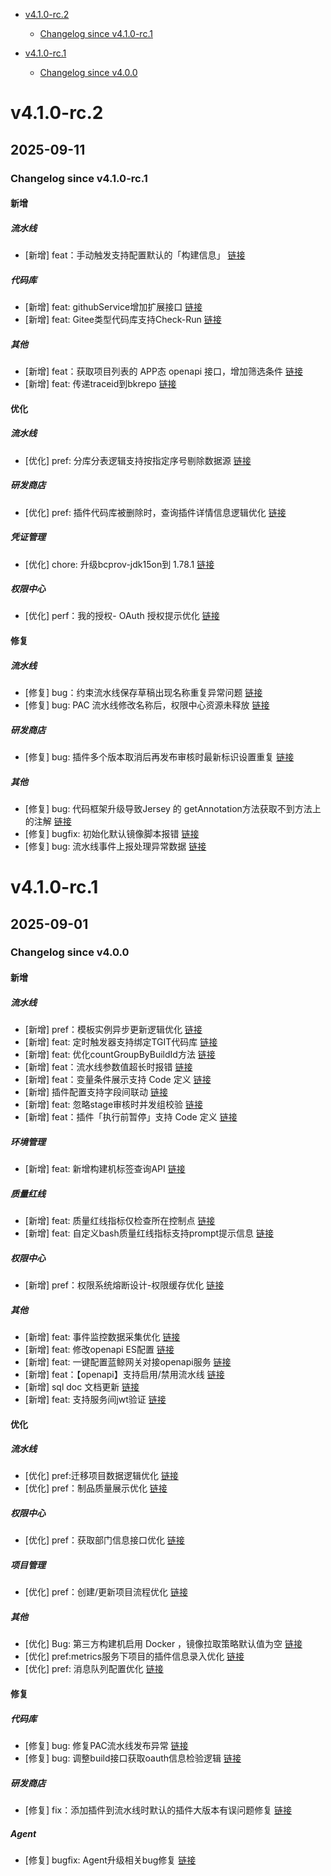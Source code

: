 <!-- BEGIN MUNGE: GENERATED_TOC -->
- [v4.1.0-rc.2](#v410-rc2)
   - [Changelog since v4.1.0-rc.1](#changelog-since-v410-rc1)

- [v4.1.0-rc.1](#v410-rc1)
   - [Changelog since v4.0.0](#changelog-since-v400)

<!-- END MUNGE: GENERATED_TOC -->



<!-- NEW RELEASE NOTES ENTRY -->
# v4.1.0-rc.2
## 2025-09-11
### Changelog since v4.1.0-rc.1
#### 新增

##### 流水线
- [新增] feat：手动触发支持配置默认的「构建信息」 [链接](http://github.com/TencentBlueKing/bk-ci/issues/12215)

##### 代码库
- [新增] feat: githubService增加扩展接口 [链接](http://github.com/TencentBlueKing/bk-ci/issues/12246)
- [新增] feat: Gitee类型代码库支持Check-Run [链接](http://github.com/TencentBlueKing/bk-ci/issues/12092)

##### 其他
- [新增] feat：获取项目列表的 APP态 openapi 接口，增加筛选条件 [链接](http://github.com/TencentBlueKing/bk-ci/issues/12232)
- [新增] feat: 传递traceid到bkrepo [链接](http://github.com/TencentBlueKing/bk-ci/issues/12223)

#### 优化

##### 流水线
- [优化] pref: 分库分表逻辑支持按指定序号剔除数据源 [链接](http://github.com/TencentBlueKing/bk-ci/issues/12212)

##### 研发商店
- [优化] pref: 插件代码库被删除时，查询插件详情信息逻辑优化 [链接](http://github.com/TencentBlueKing/bk-ci/issues/12206)

##### 凭证管理
- [优化] chore: 升级bcprov-jdk15on到	1.78.1 [链接](http://github.com/TencentBlueKing/bk-ci/issues/11888)

##### 权限中心
- [优化] perf：我的授权- OAuth 授权提示优化 [链接](http://github.com/TencentBlueKing/bk-ci/issues/12227)

#### 修复

##### 流水线
- [修复] bug：约束流水线保存草稿出现名称重复异常问题 [链接](http://github.com/TencentBlueKing/bk-ci/issues/12234)
- [修复] bug: PAC 流水线修改名称后，权限中心资源未释放 [链接](http://github.com/TencentBlueKing/bk-ci/issues/12078)

##### 研发商店
- [修复] bug: 插件多个版本取消后再发布审核时最新标识设置重复 [链接](http://github.com/TencentBlueKing/bk-ci/issues/12248)

##### 其他
- [修复] bug: 代码框架升级导致Jersey 的 getAnnotation方法获取不到方法上的注解 [链接](http://github.com/TencentBlueKing/bk-ci/issues/12237)
- [修复] bugfix: 初始化默认镜像脚本报错 [链接](http://github.com/TencentBlueKing/bk-ci/issues/12216)
- [修复] bug: 流水线事件上报处理异常数据 [链接](http://github.com/TencentBlueKing/bk-ci/issues/12210)

# v4.1.0-rc.1
## 2025-09-01
### Changelog since v4.0.0
#### 新增

##### 流水线
- [新增] pref：模板实例异步更新逻辑优化 [链接](http://github.com/TencentBlueKing/bk-ci/issues/12131)
- [新增] feat: 定时触发器支持绑定TGIT代码库 [链接](http://github.com/TencentBlueKing/bk-ci/issues/12073)
- [新增] feat: 优化countGroupByBuildId方法 [链接](http://github.com/TencentBlueKing/bk-ci/issues/12136)
- [新增] feat：流水线参数值超长时报错 [链接](http://github.com/TencentBlueKing/bk-ci/issues/10665)
- [新增] feat：变量条件展示支持 Code 定义 [链接](http://github.com/TencentBlueKing/bk-ci/issues/12110)
- [新增] 插件配置支持字段间联动 [链接](http://github.com/TencentBlueKing/bk-ci/issues/11251)
- [新增] feat: 忽略stage审核时并发组校验 [链接](http://github.com/TencentBlueKing/bk-ci/issues/12121)
- [新增] feat：插件「执行前暂停」支持 Code 定义 [链接](http://github.com/TencentBlueKing/bk-ci/issues/12113)

##### 环境管理
- [新增] feat: 新增构建机标签查询API [链接](http://github.com/TencentBlueKing/bk-ci/issues/12058)

##### 质量红线
- [新增] feat: 质量红线指标仅检查所在控制点 [链接](http://github.com/TencentBlueKing/bk-ci/issues/12137)
- [新增] feat: 自定义bash质量红线指标支持prompt提示信息 [链接](http://github.com/TencentBlueKing/bk-ci/issues/12162)

##### 权限中心
- [新增] pref：权限系统熔断设计-权限缓存优化 [链接](http://github.com/TencentBlueKing/bk-ci/issues/12173)

##### 其他
- [新增] feat: 事件监控数据采集优化 [链接](http://github.com/TencentBlueKing/bk-ci/issues/12196)
- [新增] feat: 修改openapi ES配置 [链接](http://github.com/TencentBlueKing/bk-ci/issues/11516)
- [新增] feat: 一键配置蓝鲸网关对接openapi服务 [链接](http://github.com/TencentBlueKing/bk-ci/issues/12142)
- [新增] feat：【openapi】支持启用/禁用流水线 [链接](http://github.com/TencentBlueKing/bk-ci/issues/12129)
- [新增] sql doc 文档更新 [链接](http://github.com/TencentBlueKing/bk-ci/issues/9974)
- [新增] feat: 支持服务间jwt验证 [链接](http://github.com/TencentBlueKing/bk-ci/issues/12067)

#### 优化

##### 流水线
- [优化] pref:迁移项目数据逻辑优化 [链接](http://github.com/TencentBlueKing/bk-ci/issues/12117)
- [优化] pref：制品质量展示优化 [链接](http://github.com/TencentBlueKing/bk-ci/issues/12191)

##### 权限中心
- [优化] pref：获取部门信息接口优化 [链接](http://github.com/TencentBlueKing/bk-ci/issues/12190)

##### 项目管理
- [优化] pref：创建/更新项目流程优化 [链接](http://github.com/TencentBlueKing/bk-ci/issues/12152)

##### 其他
- [优化] Bug: 第三方构建机启用 Docker ，镜像拉取策略默认值为空 [链接](http://github.com/TencentBlueKing/bk-ci/issues/12198)
- [优化] pref:metrics服务下项目的插件信息录入优化 [链接](http://github.com/TencentBlueKing/bk-ci/issues/12139)
- [优化] pref: 消息队列配置优化 [链接](http://github.com/TencentBlueKing/bk-ci/issues/11878)

#### 修复

##### 代码库
- [修复] bug: 修复PAC流水线发布异常 [链接](http://github.com/TencentBlueKing/bk-ci/issues/12168)
- [修复] bug: 调整build接口获取oauth信息检验逻辑 [链接](http://github.com/TencentBlueKing/bk-ci/issues/12160)

##### 研发商店
- [修复] fix：添加插件到流水线时默认的插件大版本有误问题修复 [链接](http://github.com/TencentBlueKing/bk-ci/issues/12181)

##### Agent
- [修复] bugfix: Agent升级相关bug修复 [链接](http://github.com/TencentBlueKing/bk-ci/issues/12157)

